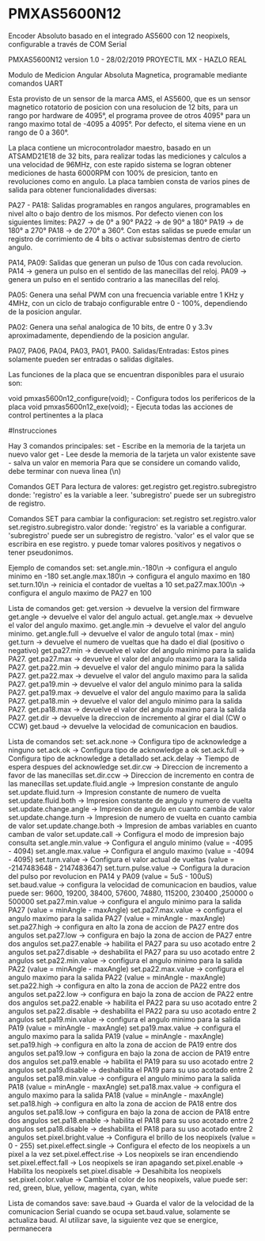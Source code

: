 # PMXAS5600N12
Encoder Absoluto basado en el integrado AS5600 con 12 neopixels, configurable a través de COM Serial

PMXAS5600N12 version 1.0 - 28/02/2019
PROYECTIL MX - HAZLO REAL

Modulo de Medicion Angular Absoluta Magnetica, programable mediante comandos UART

Esta provisto de un sensor de la marca AMS, el AS5600, que es un sensor
magnetico rotatorio de posicion con una resolucion de 12 bits, para un
rango por hardware de 4095°, el programa provee de otros 4095° para un
rango maximo total de -4095 a 4095°. Por defecto, el sitema viene en un
rango de 0 a 360°.

La placa contiene un microcontrolador maestro, basado en un ATSAMD21E18
de 32 bits, para realizar todas las mediciones y calculos a una velocidad 
de 96MHz, con este rapido sistema se logran obtener mediciones de hasta
6000RPM con 100% de presicion, tanto en revoluciones como en angulo.
La placa tambien consta de varios pines de salida para obtener funcionalidades
diversas:

PA27 - PA18:
Salidas programables en rangos angulares, programables en nivel alto o
bajo dentro de los mismos. Por defecto vienen con los siguientes limites:
PA27 -> de 0° a 90°
PA22 -> de 90° a 180°
PA19 -> de 180° a 270°
PA18 -> de 270° a 360°.
Con estas salidas se puede emular un registro de corrimiento de 4 bits o
activar subsistemas dentro de cierto angulo.

PA14, PA09:
Salidas que generan un pulso de 10us con cada revolucion. 
PA14 -> genera un pulso en el sentido de las manecillas del reloj. 
PA09 -> genera un pulso en el sentido contrario a las manecillas del reloj.

PA05:
Genera una señal PWM con una frecuencia variable entre 1 KHz y 4MHz, con un
ciclo de trabajo configurable entre 0 - 100%, dependiendo de la posicion angular.

PA02:
Genera una señal analogica de 10 bits, de entre 0 y 3.3v aproximadamente, 
dependiendo de la posicion angular.

PA07, PA06, PA04, PA03, PA01, PA00.
Salidas/Entradas: 
Estos pines solamente pueden ser entradas o salidas digitales.

Las funciones de la placa que se encuentran disponibles para el usuraio son:

void pmxas5600n12_configure(void);    - Configura todos los perifericos de la placa
void pmxas5600n12_exe(void);          - Ejecuta todas las acciones de control pertinentes a la placa

#Instrucciones

Hay 3 comandos principales:
set  - Escribe en la memoria de la tarjeta un nuevo valor
get  - Lee desde la memoria de la tarjeta un valor existente
save - salva un valor en memoria
Para que se considere un comando valido, debe terminar con nueva linea (\n)

Comandos GET Para lectura de valores:
get.registro
get.registro.subregistro
donde: 'registro'    es la variable a leer.
       'subregistro' puede ser un subregistro de registro.
       
Comandos SET para cambiar la configuracion:
set.registro
set.registro.valor
set.registro.subregistro.valor
donde: 'registro'    es la variable a configurar.
       'subregistro' puede ser un subregistro de registro.
       'valor'       es el valor que se escribira en ese registro.
                       y puede tomar valores positivos y negativos o tener pseudonimos.
                       
Ejemplo de comandos set:
set.angle.min.-180\n -> configura el angulo minimo en -180
set.angle.max.180\n  -> configura el angulo maximo en 180
set.turn.10\n        -> reinicia el contador de vueltas a 10
set.pa27.max.100\n  -> configura el angulo maximo de PA27 en 100

Lista de comandos get:
get.version     -> devuelve la version del firmware
get.angle       -> devuelve el valor del angulo actual.
get.angle.max   -> devuelve el valor del angulo maximo.
get.angle.min   -> devuelve el valor del angulo minimo.
get.angle.full  -> devuelve el valor de angulo total (max - min)
get.turn        -> devuelve el numero de vueltas que ha dado el dial (positivo o negativo)
get.pa27.min    -> devuelve el valor del angulo minimo para la salida PA27.
get.pa27.max    -> devuelve el valor del angulo maximo para la salida PA27.
get.pa22.min    -> devuelve el valor del angulo minimo para la salida PA27.
get.pa22.max    -> devuelve el valor del angulo maximo para la salida PA27.
get.pa19.min    -> devuelve el valor del angulo minimo para la salida PA27.
get.pa19.max    -> devuelve el valor del angulo maximo para la salida PA27.
get.pa18.min    -> devuelve el valor del angulo minimo para la salida PA27.
get.pa18.max    -> devuelve el valor del angulo maximo para la salida PA27.
get.dir         -> devuelve la direccion de incremento al girar el dial (CW o CCW)
get.baud        -> devuelve la velocidad de comunicacion en baudios.

Lista de comandos set:
set.ack.none             -> Configura tipo de acknowledge a ninguno
set.ack.ok               -> Configura tipo de acknowledge a ok
set.ack.full             -> Configura tipo de acknowledge a detallado
set.ack.delay            -> Tiempo de espera despues del acknowledge
set.dir.cw               -> Direccion de incremento a favor de las manecillas
set.dir.ccw              -> Direccion de incremento en contra de las manecillas
set.update.fluid.angle   -> Impresion constante de angulo
set.update.fluid.turn    -> Impresion constante de numero de vuelta
set.update.fluid.both    -> Impresion constante de angulo y numero de vuelta
set.update.change.angle  -> Impresion de angulo en cuanto cambia de valor
set.update.change.turn   -> Impresion de numero de vuelta en cuanto cambia de valor
set.update.change.both   -> Impresion de ambas variables en cuanto camban de valor
set.update.call          -> Configura el modo de impresion bajo consulta
set.angle.min.value      -> Configura el angulo minimo (value = -4095 - 4094)
set.angle.max.value      -> Configura el angulo maximo (value = -4094 - 4095)
set.turn.value           -> Configura el valor actual de vueltas (value = -2147483648 - 2147483647)
set.turn.pulse.value     -> Configura la duracion del pulso por revolucion en PA14 y PA09 (value = 5uS - 100uS)
set.baud.value           -> configura la velocidad de comunicacion en baudios, value puede ser:
                            9600, 19200, 38400, 57600, 74880, 115200, 230400 ,250000 o 500000
set.pa27.min.value       -> configura el angulo minimo para la salida PA27 (value = minAngle - maxAngle)
set.pa27.max.value       -> configura el angulo maximo para la salida PA27 (value = minAngle - maxAngle)
set.pa27.high            -> configura en alto la zona de accion de PA27 entre dos angulos
set.pa27.low             -> configura en bajo la zona de accion de PA27 entre dos angulos
set.pa27.enable          -> habilita el PA27 para su uso acotado entre 2 angulos
set.pa27.disable         -> deshabilita el PA27 para su uso acotado entre 2 angulos
set.pa22.min.value       -> configura el angulo minimo para la salida PA22 (value = minAngle - maxAngle)
set.pa22.max.value       -> configura el angulo maximo para la salida PA22 (value = minAngle - maxAngle)
set.pa22.high            -> configura en alto la zona de accion de PA22 entre dos angulos
set.pa22.low             -> configura en bajo la zona de accion de PA22 entre dos angulos
set.pa22.enable          -> habilita el PA22 para su uso acotado entre 2 angulos
set.pa22.disable         -> deshabilita el PA22 para su uso acotado entre 2 angulos
set.pa19.min.value       -> configura el angulo minimo para la salida PA19 (value = minAngle - maxAngle)
set.pa19.max.value       -> configura el angulo maximo para la salida PA19 (value = minAngle - maxAngle)
set.pa19.high            -> configura en alto la zona de accion de PA19 entre dos angulos
set.pa19.low             -> configura en bajo la zona de accion de PA19 entre dos angulos
set.pa19.enable          -> habilita el PA19 para su uso acotado entre 2 angulos
set.pa19.disable         -> deshabilita el PA19 para su uso acotado entre 2 angulos
set.pa18.min.value       -> configura el angulo minimo para la salida PA18 (value = minAngle - maxAngle)
set.pa18.max.value       -> configura el angulo maximo para la salida PA18 (value = minAngle - maxAngle)
set.pa18.high            -> configura en alto la zona de accion de PA18 entre dos angulos
set.pa18.low             -> configura en bajo la zona de accion de PA18 entre dos angulos
set.pa18.enable          -> habilita el PA18 para su uso acotado entre 2 angulos
set.pa18.disable         -> deshabilita el PA18 para su uso acotado entre 2 angulos
set.pixel.bright.value   -> Configura el brillo de los neopixels (value = 0 - 255)
set.pixel.effect.single  -> Configura el efecto de los neopixels a un pixel a la vez
set.pixel.effect.rise    -> Los neopixels se iran encendiendo
set.pixel.effect.fall    -> Los neopixels se iran apagando
set.pixel.enable         -> Habilita los neopixels
set.pixel.disable        -> Desahibita los neopixels
set.pixel.color.value    -> Cambia el color de los neopixels, value puede ser:
                            red, green, blue, yellow, magenta, cyan, white
                            
Lista de comandos save:
save.baud                -> Guarda el valor de la velocidad de la comunicacion Serial
                            cuando se ocupa set.baud.value, solamente se actualiza baud.
                            Al utilizar save, la siguiente vez que se energice, permanecera

